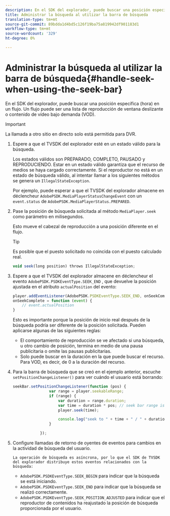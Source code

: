```yaml
---
description: En el SDK del explorador, puede buscar una posición específica (hora) en un flujo. Un flujo puede ser una lista de reproducción de ventana deslizante o contenido de vídeo bajo demanda (VOD).
title: Administrar la búsqueda al utilizar la barra de búsqueda
translation-type: tm+mt
source-git-commit: 89bdda1d4bd5c126f19ba75a819942df901183d1
workflow-type: tm+mt
source-wordcount: '329'
ht-degree: 0%

---
```



# Administrar la búsqueda al utilizar la barra de búsqueda{#handle-seek-when-using-the-seek-bar}

En el SDK del explorador, puede buscar una posición específica (hora) en un flujo. Un flujo puede ser una lista de reproducción de ventana deslizante o contenido de vídeo bajo demanda (VOD).

>[!IMPORTANT]
>
>La llamada a otro sitio en directo solo está permitida para DVR.

1. Espere a que el TVSDK del explorador esté en un estado válido para la búsqueda.

   Los estados válidos son PREPARADO, COMPLETO, PAUSADO y REPRODUCIENDO. Estar en un estado válido garantiza que el recurso de medios se haya cargado correctamente. Si el reproductor no está en un estado de búsqueda válido, al intentar llamar a los siguientes métodos se genera un `IllegalStateException`.

   Por ejemplo, puede esperar a que el TVSDK del explorador almacene en déclencheur `AdobePSDK.MediaPlayerStatusChangeEvent` con un `event.status` de `AdobePSDK.MediaPlayerStatus.PREPARED`.

1. Pase la posición de búsqueda solicitada al método `MediaPlayer.seek` como parámetro en milisegundos.

   Esto mueve el cabezal de reproducción a una posición diferente en el flujo.

   >[!TIP]
   >
   >Es posible que el puesto solicitado no coincida con el puesto calculado real.

   ```js
   void seek(long position) throws IllegalStateException;
   ```

1. Espere a que el TVSDK del explorador almacene en déclencheur el evento `AdobePSDK.PSDKEventType.SEEK_END` , que devuelve la posición ajustada en el atributo `actualPosition` del evento:

   ```js
   player.addEventListener(AdobePSDK.PSDKEventType.SEEK_END, onSeekComplete); 
   onSeekComplete = function (event) {
       // event.actualPosition
   }
   ```

   Esto es importante porque la posición de inicio real después de la búsqueda podría ser diferente de la posición solicitada. Pueden aplicarse algunas de las siguientes reglas:

   * El comportamiento de reproducción se ve afectado si una búsqueda, u otro cambio de posición, termina en medio de una pausa publicitaria o omite las pausas publicitarias.
   * Solo puede buscar en la duración en la que puede buscar el recurso. Para VOD, es decir, de 0 a la duración del recurso.

1. Para la barra de búsqueda que se creó en el ejemplo anterior, escuche `setPositionChangeListener()` para ver cuándo el usuario está borrando:

   ```js
   seekBar.setPositionChangeListener(function (pos) { 
                   var range = player.seekableRange; 
                   if (range) { 
                       var duration = range.duration; 
                       var time = duration * pos; // seek bar range is [0,1] 
                       player.seek(time); 
   
                       console.log("seek to " + time + " / " + duration); 
                   } 
   
               }); 
   ```

1. Configure llamadas de retorno de oyentes de eventos para cambios en la actividad de búsqueda del usuario.

       La operación de búsqueda es asíncrona, por lo que el SDK de TVSDK del explorador distribuye estos eventos relacionados con la búsqueda:
   
   * `AdobePSDK.PSDKEventType.SEEK_BEGIN` para indicar que la búsqueda se está iniciando.
   * `AdobePSDK.PSDKEventType.SEEK_END` para indicar que la búsqueda se realizó correctamente.
   * `AdobePSDK.PSDKEventType.SEEK_POSITION_ADJUSTED` para indicar que el reproductor de contenidos ha reajustado la posición de búsqueda proporcionada por el usuario.

